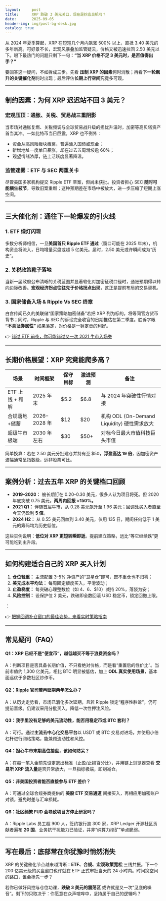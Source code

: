 ```yaml
---
layout:     post
title:      XRP 跌破 3 美元关口，现在是抄底良机吗？
date:       2025-09-05
header-img: img/post-bg-desk.jpg
catalog: true
---
```


从 2024 年夏季算起，XRP 在短短几个月内飙涨 500% 以上，直抵 3.40 美元的多年新高。可好景不长，宏观风暴叠加监管疑云，价格又被迅速拉回 2.50 美元以下。眼下最热门的问题只剩下一句：**“当 XRP 价格不足 3 美元时，是否值得出手？”**

要回答这一疑问，不如拆成三步。先看 **压制 XRP 的因素**何时消散；再看**下一轮飙升的关键催化剂**何时出现；最后评估**长期上行空间**究竟多可观。

---

## 制约因素：为何 XRP 迟迟站不回 3 美元？

### 宏观压顶：通胀、关税、贸易战三重阴影
当市场对通胀复燃、关税频调与全球贸易战升级的担忧升温时，加密等高贝塔资产首当其冲。一如比特币当日巨震，XRP 也不例外：

- 资金从高风险板块撤离，普遍涌入国债或现金；
- 新增地址一度单日暴涨，却在过去五周滑坡逾 60%；
- 观望情绪浓厚，链上活跃度显著降温。

### 监管迷雾：ETF 与 SEC 两重关卡
尽管美国多家机构提交 Ripple ETF 草案，但尚未获批。投资者担心 SEC **随时可能横生枝节**，导致旧案重燃；这种预期差在市场中被放大，进一步压缩了短期上涨空间。

---

## 三大催化剂：通往下一轮爆发的引火线

### 1. ETF 绿灯闪现
多数分析师相信，一旦**美国首只 Ripple ETF 通过**（窗口可能在 2025 年末），机构资金将流入，日均增量买盘或超 5 亿美元。届时，2.50 美元或许瞬间成为“历史”。

### 2. 关税政策靴子落地
当新一届政府公布清晰的关税蓝图并显著软化对加密征税口径时，通胀预期得以转向边际改善。**宏观经济拐点往往先于价格拐点出现**，这正是提前布局的交易契机。

### 3. 国家储备入场 & Ripple Vs SEC 终章
白宫传闻已久的美联储“国家策略加密储备”若把 XRP 列为标的，将等同官方货币背书；同时，Ripple 与 SEC 的诉讼完全收官的日期推估在第二季度。胜诉字眼 **“不具证券属性”** 如果落定，对价格是一锤定音的利好。

👉 [错过 ETF 前夜，你可能错过又一次 2021 牛市入场券](https://okxdog.com/)

---

## 长期价格展望：XRP 究竟能爬多高？

| 场景            | 时间框架     | 保守目标 | 激进预测 | 备注                         |
|-----------------|--------------|----------|----------|------------------------------|
| ETF 上线 + 和解 | 2025 年末    | $5.2     | $6.8     | 与 2024 年突破性行情对接      |
| 合规落地+储蓄   | 2026–2028 年 | $12      | $20      | 机构 ODL (On-Demand Liquidity) 硬性需求放大 |
| 超级牛市极端    | 2030 年左右  | $30      | $50+     | 对标今日最大市值科技巨头市值  |

简单换算：若在 2.50 美元分批建仓并持有至 $50，**浮盈高达 19 倍**，因加密资产波幅通常呈指数级，远非股票可比。

---

## 案例分析：过去五年 XRP 的关键档口回顾

- **2019–2020：** 被长期钉在 0.20–0.30 美元，很多人认为项目将死。但 2020 年底突破 0.75 美元，**两周内回报 ≈150%。**
- **2021 Q1：** 伴随首届牛市，从 0.28 美元飙升至 1.96 美元；回调处买入者直至今天仍盈利 **5 倍**。
- **2024 H2：** 从 0.55 美元回血到 3.40 美元，仅用 135 日，期间任何低于 1 美元的筹码均为历史低位。

这些实例说明：**低位对 XRP 更短转瞬即逝**。提前建立策略，远比“等它继续跌”更可能吃到主升段。

---

## 如何构建适合自己的 XRP 买入计划

1. **仓位轻重：** 主流配置 3–5% 净资产的“卫星仓”即可，既不重仓也不归零；
2. **美元成本平均法：** 每周固定额度买入，平滑波动；
3. **止盈梯度：** 每突破心理整数位（如 $4、$6、$10）减持 20%，落袋为安；
4. **风险控制：** 设保护位 2 美元，跌破即全数回滚 USD 稳定币，锁定回撤上限。

：

👉 [把握回调补仓窗口的最佳姿势，来看实时策略指南](https://okxdog.com/)

---

## 常见疑问（FAQ）

#### Q1：XRP 已经不是“便宜币”，越低越买不等于浪费资金吗？
A：判断项目是否具备长期价值，不只看绝对价格，而是看“重置后的性价比”。当前市值约 1,300 亿美元，相比 BTC 明显被低估，加上 **ODL 真实使用场景**，基本面远优于多数社区炒作币。

#### Q2：Ripple 官司若再延期两年怎么办？
A：从历史走势看，市场已消化多次延期，且若 Ripple 锁定“程序性胜诉”，仍可提前晋级。仍建议采用分批买入，降低一次性押注风险。

#### Q3：我手里没有足够的美元流动性，能否用稳定币或 BTC 套利？
A：可行。通过**主流去中心化交易平台**以 USDT 或 BTC 交易对进场，并使用小倍杠杆进行网格策略，能兼顾流动性和风控。

#### Q4：担心牛市末期高位接盘，该如何防呆？
A：在每一笔入金前先设定退出标准（止盈/止损百分比），并用链上浏览器查看 **交易所 XRP 流入量**是否异常放大，一旦指标极端，即刻减仓。

#### Q5：非美国投资者能否直接参与 ETF 差价？
A：可通过全球合规券商提供的 **美股 ETF 交易通道** 间接买入，再相应用加密账户对锁，避免时差与汇率损耗。

#### Q6：社区频繁 FUD 会导致项目方停止研发吗？
A：Ripple Labs 员工超 900 人，签约银行逾 300 家，XRP Ledger 开源社区贡献者遍布 **20 国**，业务抗干扰能力已验证，并非“纯算力挖矿”单点脆弱。

---

## 写在最后：底部常在你犹豫时悄然消失

XRP 的关键催化节点越来越清晰：**ETF、合规、宏观政策宽松** 三线共振。下一个 200 亿美元级的买盘窗口也许就在 ETF 正式审批当天的 24 小时内。时间换空间的路口，谁会抢先一步？  

若你已做好风控与仓位功课，**跌破 3 美元的震荡区** 或许就是又一次“见底的噪音”。剩下的只取决于：你愿意在众声喧哗中，坚持属于自己的逻辑吗？